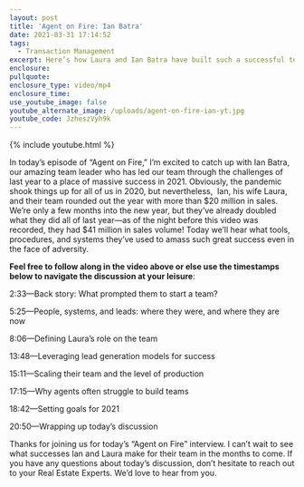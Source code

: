 ```yaml
---
layout: post
title: 'Agent on Fire: Ian Batra'
date: 2021-03-31 17:14:52
tags:
  - Transaction Management
excerpt: Here’s how Laura and Ian Batra have built such a successful team.
enclosure:
pullquote:
enclosure_type: video/mp4
enclosure_time:
use_youtube_image: false
youtube_alternate_image: /uploads/agent-on-fire-ian-yt.jpg
youtube_code: JzheszVyh9k
---
```

{% include youtube.html %}

In today’s episode of “Agent on Fire,” I’m excited to catch up with Ian Batra, our amazing team leader who has led our team through the challenges of last year to a place of massive success in 2021. Obviously, the pandemic shook things up for all of us in 2020, but nevertheless,&nbsp; Ian, his wife Laura, and their team rounded out the year with more than $20 million in sales. We’re only a few months into the new year, but they’ve already doubled what they did all of last year—as of the night before this video was recorded, they had $41 million in sales volume\! Today we’ll hear what tools, procedures, and systems they’ve used to amass such great success even in the face of adversity.

**Feel free to follow along in the video above or else use the timestamps below to navigate the discussion at your leisure**\:

2:33—Back story: What prompted them to start a team?

5:25—People, systems, and leads: where they were, and where they are now

8:06—Defining Laura’s role on the team

13:48—Leveraging lead generation models for success

15:11—Scaling their team and the level of production

17:15—Why agents often struggle to build teams

18:42—Setting goals for 2021

20:50—Wrapping up today’s discussion

Thanks for joining us for today’s “Agent on Fire” interview. I can’t wait to see what successes Ian and Laura make for their team in the months to come. If you have any questions about today’s discussion, don’t hesitate to reach out to your Real Estate Experts. We’d love to hear from you.
